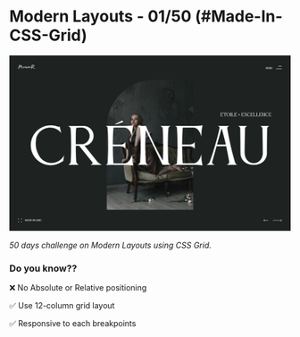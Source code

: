 # Modern Layouts - 01/50 (#Made-In-CSS-Grid)

![screenshot](./assets/images/screenshot-layout-o1.png)

_50 days challenge on Modern Layouts using CSS Grid._

### Do you know??

❌ No Absolute or Relative positioning

✅ Use 12-column grid layout

✅ Responsive to each breakpoints
